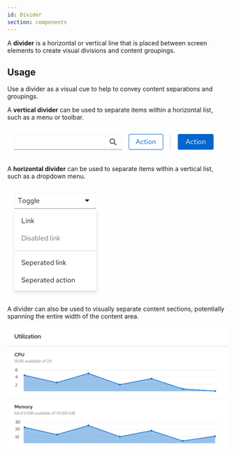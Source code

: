 ```yaml
---
id: Divider
section: components
---
```

A **divider** is a horizontal or vertical line that is placed between screen elements to create visual divisions and content groupings. 

## Usage
Use a divider as a visual cue to help to convey content separations and groupings.

A **vertical divider** can be used to separate items within a horizontal list, such as a menu or toolbar. 

<img src="./img/vertical.png" alt="Example of vertical divider in use to seperate actions" width="492"/>

A **horizontal divider** can be used to separate items within a vertical list, such as a dropdown menu.

<img src="./img/horizontal.png" alt="Example of horizontal divider in use to options in dropdown menu" width="220"/>

A divider can also be used to visually separate content sections, potentially spanning the entire width of the content area. 

<img src="./img/utilization.png" alt="Example of divider used to seperate a content area into different parts" width="747"/>